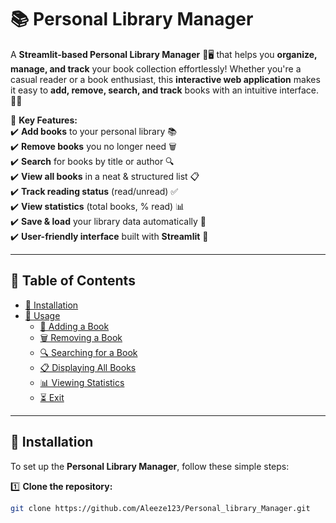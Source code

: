 # 📚 Personal Library Manager  

A **Streamlit-based Personal Library Manager** 🎨🖥️ that helps you **organize, manage, and track** your book collection effortlessly! Whether you're a casual reader or a book enthusiast, this **interactive web application** makes it easy to **add, remove, search, and track** books with an intuitive interface. 🎯📖  

🚀 **Key Features:**  
✔️ **Add books** to your personal library 📚  
✔️ **Remove books** you no longer need 🗑️  
✔️ **Search** for books by title or author 🔍  
✔️ **View all books** in a neat & structured list 📋  
✔️ **Track reading status** (read/unread) ✅  
✔️ **View statistics** (total books, % read) 📊  
✔️ **Save & load** your library data automatically 💾  
✔️ **User-friendly interface** built with **Streamlit** 🎨  

---

## **📂 Table of Contents**  
- [🔧 Installation](#-installation)  
- [🚀 Usage](#-usage)  
  - [📖 Adding a Book](#-adding-a-book)  
  - [🗑 Removing a Book](#-removing-a-book)  
  - [🔍 Searching for a Book](#-searching-for-a-book)  
  - [📋 Displaying All Books](#-displaying-all-books)  
  - [📊 Viewing Statistics](#-viewing-statistics)  
  - [⏳ Exit](#-exit)  

---

## 🔧 **Installation**  

To set up the **Personal Library Manager**, follow these simple steps:  

1️⃣ **Clone the repository:**  
```bash
git clone https://github.com/Aleeze123/Personal_library_Manager.git
